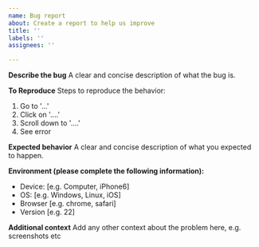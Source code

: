 ```yaml
---
name: Bug report
about: Create a report to help us improve
title: ''
labels: ''
assignees: ''

---
```


**Describe the bug**
A clear and concise description of what the bug is.

**To Reproduce**
Steps to reproduce the behavior:
1. Go to '...'
2. Click on '....'
3. Scroll down to '....'
4. See error

**Expected behavior**
A clear and concise description of what you expected to happen.

**Environment (please complete the following information):**
 - Device: [e.g. Computer, iPhone6] 
 - OS: [e.g. Windows, Linux, iOS]
 - Browser [e.g. chrome, safari]
 - Version [e.g. 22]

**Additional context**
Add any other context about the problem here, e.g. screenshots etc

